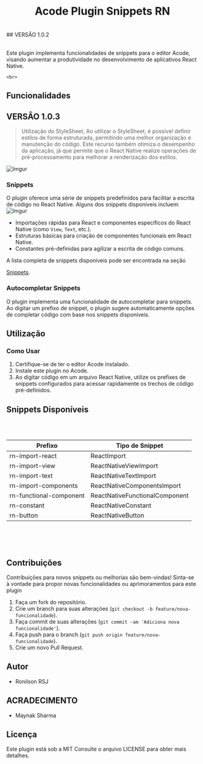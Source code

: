 <h1 align="center"> Acode Plugin Snippets RN </h1>

<br>
## VERSÂO  1.0.2
<br>
<br>

Este plugin implementa funcionalidades de snippets para o editor Acode, visando aumentar a produtividade no desenvolvimento de aplicativos React Native.

`<br>`
<br>

## Funcionalidades
## VERSÂO  1.0.3
> Utilização do StyleSheet, Ao utilizar o StyleSheet, é possível definir estilos de forma estruturada, permitindo uma melhor organização e manutenção do código. Este recurso também otimiza o desempenho da aplicação, já que permite que o React Native realize operações de pré-processamento para melhorar a renderização dos estilos.

![Imgur](https://i.imgur.com/QhVMwe2.jpg)


### Snippets

O plugin oferece uma série de snippets predefinidos para facilitar a escrita de código no React Native. Alguns dos snippets disponíveis incluem:
![Imgur](https://i.imgur.com/t1gsL8l.jpg)

- Importações rápidas para React e componentes específicos do React Native (como `View`, `Text`, etc.).
- Estruturas básicas para criação de componentes funcionais em React Native.
- Constantes pré-definidas para agilizar a escrita de código comuns.

A lista completa de snippets disponíveis pode ser encontrada na seção

[Snippets](#snippets).

### Autocompletar Snippets

O plugin implementa uma funcionalidade de autocompletar para snippets. Ao digitar um prefixo de snippet, o plugin sugere automaticamente opções de completar código com base nos snippets disponíveis.

## Utilização

### Como Usar

1. Certifique-se de ter o editor Acode instalado.
2. Instale este plugin no Acode.
3. Ao digitar código em um arquivo React Native, utilize os prefixes de snippets configurados para acessar rapidamente os trechos de código pré-definidos.

## Snippets Disponíveis

<br>
<br>

| Prefixo                 | Tipo de Snippet                |
| ----------------------- | ------------------------------ |
| rn-import-react         | ReactImport                    |
| rn-import-view          | ReactNativeViewImport          |
| rn-import-text          | ReactNativeTextImport          |
| rn-import-components    | ReactNativeComponentsImport    |
| rn-functional-component | ReactNativeFunctionalComponent |
| rn-constant             | ReactNativeConstant            |
| rn-button               | ReactNativeButton              |

<br>
<br>
<br>

## Contribuições

Contribuições para novos snippets ou melhorias são bem-vindas! Sinta-se à vontade para propor novas funcionalidades ou aprimoramentos para este plugin

1. Faça um fork do repositório.
2. Crie um branch para suas alterações (`git checkout -b feature/nova-funcionalidade`).
3. Faça commit de suas alterações (`git commit -am 'Adiciona nova funcionalidade'`).
4. Faça push para o branch (`git push origin feature/nova-funcionalidade`).
5. Crie um novo Pull Request.

## Autor

- Ronilson RSJ

## ACRADECIMENTO

- Maynak Sharma

## Licença

Este plugin está sob a MIT Consulte o arquivo LICENSE para obter mais detalhes.

<script type="text/javascript" src="https://cdnjs.buymeacoffee.com/1.0.0/button.prod.min.js" data-name="bmc-button" data-slug="ronilsonstj" data-color="#FFDD00" data-emoji="☕"  data-font="Bree" data-text="Buy me a coffee" data-outline-color="#000000" data-font-color="#000000" data-coffee-color="#ffffff" ></script>

